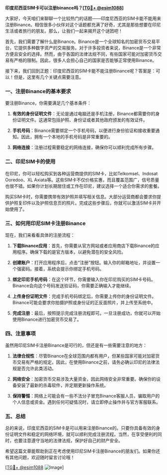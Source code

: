 **印度尼西亚SIM卡可以注册binance吗？[[TG💪+ @esim1088](https://t.me/s/esim1088)]**

大家好，今天咱们来聊聊一个比较热门的话题——印度尼西亚的SIM卡能不能用来注册Binance。相信很多小伙伴对这个话题都充满了好奇，尤其是那些想要在印尼生活或者旅行的朋友。那么，让我们一起来揭开这个谜团吧！

首先，我们需要了解什么是Binance。Binance是一个全球知名的加密货币交易平台，它提供多种数字资产的交易服务。对于许多投资者来说，Binance是一个非常方便且安全的选择。然而，由于各国的法律法规不同，有些国家可能对加密货币交易有严格的限制。因此，很多人会担心自己的国家是否能够正常使用Binance。

接下来，我们回到正题：印度尼西亚的SIM卡能不能注册Binance呢？答案是：可以！但是，这里有几个关键点需要注意。

### **一、注册Binance的基本要求**

要注册Binance，你需要满足几个基本条件：

1. **有效的身份证明文件**：无论是通过电脑还是手机注册，Binance都需要你的身份证明文件。这通常包括护照、身份证或者其他政府颁发的有效证件。
   
2. **手机号码**：Binance需要绑定一个手机号码，以便进行身份验证和接收重要通知。因此，拥有一个本地的手机号码是非常重要的。

3. **网络连接**：注册过程需要稳定的网络连接，确保你可以顺利完成所有步骤。

### **二、印尼SIM卡的使用**

在印尼，你可以轻松购买到各种运营商提供的SIM卡，比如Telkomsel、Indosat Ooredoo、XL Axiata等。这些SIM卡不仅价格实惠，而且覆盖范围广，信号质量也很不错。如果你计划长期居住或工作在印尼，建议选择一个适合你需求的套餐。

购买SIM卡时，你需要携带有效护照并填写相关信息。大部分运营商都会要求你提供护照复印件以及护照信息页的照片。完成这些步骤后，你就可以激活SIM卡并开始使用了。

### **三、如何用印尼SIM卡注册Binance**

现在，我们来看看具体的注册流程：

1. **下载Binance应用**：首先，你需要从官方网站或者应用商店下载Binance的应用程序。确保下载的是官方版本，以避免潜在的安全风险。

2. **创建账户**：打开应用程序后，点击“注册”按钮。输入你的邮箱地址，并设置一个强密码。接着，系统会提示你绑定手机号码。

3. **绑定印尼手机号码**：在这个环节，你需要输入你在印尼购买的SIM卡号码。Binance会向这个号码发送验证码，你需要正确输入才能继续。

4. **上传身份证明文件**：完成手机号码绑定后，你需要上传你的身份证明文件。Binance可能会要求你拍摄护照或身份证的正反面照片，并上传至系统中。

5. **完成注册**：最后，按照提示完成注册流程即可。一旦注册成功，你就可以开始使用Binance进行加密货币交易了。

### **四、注意事项**

虽然用印尼SIM卡注册Binance是可行的，但还是有一些需要注意的地方：

1. **法律合规性**：尽管Binance在全球范围内都有用户，但某些国家可能对加密货币交易有严格的规定。因此，在使用Binance之前，请务必确认印尼的法律法规是否允许此类活动。

2. **网络安全**：加密货币交易涉及大量资金，因此网络安全非常重要。确保你的设备安装了最新的杀毒软件，并定期更新操作系统。

3. **保持警惕**：网络上可能会有一些不法分子冒充Binance客服人员，骗取用户的个人信息或资金。遇到任何可疑情况时，请立即停止操作并与官方客服联系。

### **五、总结**

总的来说，印度尼西亚的SIM卡是可以用来注册Binance的。只要你具备有效的身份证明文件和稳定的网络环境，就可以顺利完成注册流程。当然，在享受便利的同时，也要注意遵守当地的法律法规，保护好自己的财产安全。

希望这篇文章能帮助到正在考虑使用印尼SIM卡注册Binance的朋友们。如果你还有其他问题，欢迎随时留言讨论哦！

[[TG💪+ @esim1088](https://t.me/s/esim1088) ![Image](https://i.postimg.cc/4NQfJmqS/Snipaste-2025-05-13-00-14-12.png)]